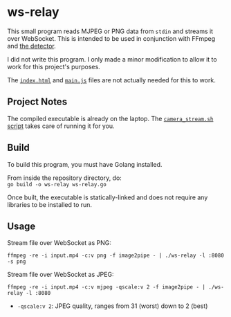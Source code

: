 # ws-relay

This small program reads MJPEG or PNG data from `stdin` and streams it over WebSocket. This is intended to be used in conjunction with FFmpeg and [the detector](https://github.com/DFEC-cUAS/detector).

I did not write this program. I only made a minor modification to allow it to work for this project's purposes.

The [`index.html`](/index.html) and [`main.js`](/main.js) files are not actually needed for this to work.

## Project Notes
The compiled executable is already on the laptop. The [`camera_stream.sh` script](https://github.com/DFEC-cUAS/cuas_main/blob/main/scripts/camera_stream.sh) takes care of running it for you.

## Build
To build this program, you must have Golang installed.

From inside the repository directory, do:  
`go build -o ws-relay ws-relay.go`

Once built, the executable is statically-linked and does not require any libraries to be installed to run.

## Usage
Stream file over WebSocket as PNG:  
```
ffmpeg -re -i input.mp4 -c:v png -f image2pipe - | ./ws-relay -l :8080 -s png
```

Stream file over WebSocket as JPEG:  
```
ffmpeg -re -i input.mp4 -c:v mjpeg -qscale:v 2 -f image2pipe - | ./ws-relay -l :8080
```
  * `-qscale:v 2`: JPEG quality, ranges from 31 (worst) down to 2 (best)


